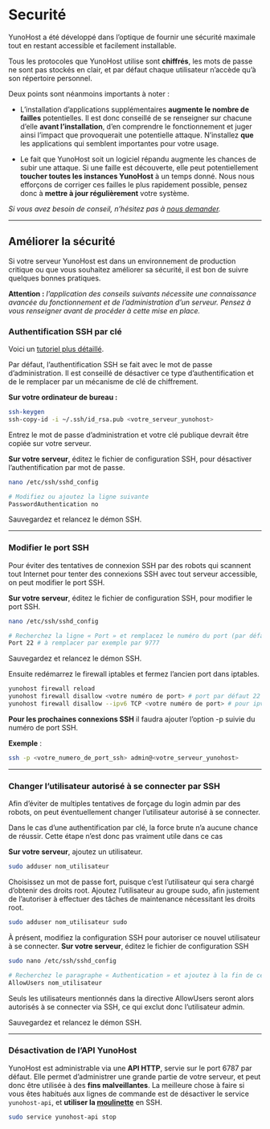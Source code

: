 
# Securité

YunoHost a été développé dans l’optique de fournir une sécurité maximale tout en restant accessible et facilement installable.

Tous les protocoles que YunoHost utilise sont **chiffrés**, les mots de passe ne sont pas stockés en clair, et par défaut chaque utilisateur n’accède qu’à son répertoire personnel.

Deux points sont néanmoins importants à noter :

* L’installation d’applications supplémentaires **augmente le nombre de failles** potentielles. Il est donc conseillé de se renseigner sur chacune d’elle **avant l’installation**, d’en comprendre le fonctionnement et juger ainsi l’impact que provoquerait une potentielle attaque. N’installez **que** les applications qui semblent importantes pour votre usage.

* Le fait que YunoHost soit un logiciel répandu augmente les chances de subir une attaque. Si une faille est découverte, elle peut potentiellement **toucher toutes les instances YunoHost** à un temps donné. Nous nous efforçons de corriger ces failles le plus rapidement possible, pensez donc à **mettre à jour régulièrement** votre système.

*Si vous avez besoin de conseil, n’hésitez pas à [nous demander](/support_fr).*

---

## Améliorer la sécurité

Si votre serveur YunoHost est dans un environnement de production critique ou que vous souhaitez améliorer sa sécurité, il est bon de suivre quelques bonnes pratiques.

**Attention :** *l’application des conseils suivants nécessite une connaissance avancée du fonctionnement et de l’administration d’un serveur. Pensez à vous renseigner avant de procéder à cette mise en place.*

### Authentification SSH par clé

Voici un [tutoriel plus détaillé](http://doc.ubuntu-fr.org/ssh#authentification_par_un_systeme_de_cles_publiqueprivee).

Par défaut, l’authentification SSH se fait avec le mot de passe d’administration. Il est conseillé de désactiver ce type d’authentification et de le remplacer par un mécanisme de clé de chiffrement.

**Sur votre ordinateur de bureau :**

```bash
ssh-keygen
ssh-copy-id -i ~/.ssh/id_rsa.pub <votre_serveur_yunohost>
```

Entrez le mot de passe d’administration et votre clé publique devrait être copiée sur votre serveur.

**Sur votre serveur**, éditez le fichier de configuration SSH, pour désactiver l’authentification par mot de passe.

```bash
nano /etc/ssh/sshd_config

# Modifiez ou ajoutez la ligne suivante
PasswordAuthentication no
```

Sauvegardez et relancez le démon SSH.

---

### Modifier le port SSH

Pour éviter des tentatives de connexion SSH par des robots qui scannent tout Internet pour tenter des connexions SSH avec tout serveur accessible, on peut modifier le port SSH.

**Sur votre serveur**, éditez le fichier de configuration SSH, pour modifier le port SSH.

```bash
nano /etc/ssh/sshd_config

# Recherchez la ligne « Port » et remplacez le numéro du port (par défaut 22) par un autre numéro non utilisé
Port 22 # à remplacer par exemple par 9777
```

Sauvegardez et relancez le démon SSH.

Ensuite redémarrez le firewall iptables et fermez l’ancien port dans iptables.

```bash
yunohost firewall reload
yunohost firewall disallow <votre numéro de port> # port par défaut 22
yunohost firewall disallow --ipv6 TCP <votre numéro de port> # pour ipv6
``` 

**Pour les prochaines connexions SSH** il faudra ajouter l’option -p suivie du numéro de port SSH.

**Exemple** :

```bash
ssh -p <votre_numero_de_port_ssh> admin@<votre_serveur_yunohost>
``` 

---

### Changer l’utilisateur autorisé à se connecter par SSH

Afin d’éviter de multiples tentatives de forçage du login admin par des robots, on peut éventuellement changer l’utilisateur autorisé à se connecter.

<div class="alert alert-info" markdown="1">
Dans le cas d’une authentification par clé, la force brute n’a aucune chance de réussir. Cette étape n’est donc pas vraiment utile dans ce cas
</div>

**Sur votre serveur**, ajoutez un utilisateur.
```bash
sudo adduser nom_utilisateur
```
Choisissez un mot de passe fort, puisque c’est l’utilisateur qui sera chargé d’obtenir des droits root.
Ajoutez l’utilisateur au groupe sudo, afin justement de l’autoriser à effectuer des tâches de maintenance nécessitant les droits root.
```bash
sudo adduser nom_utilisateur sudo
```

À présent, modifiez la configuration SSH pour autoriser ce nouvel utilisateur à se connecter.
**Sur votre serveur**, éditez le fichier de configuration SSH
```bash
sudo nano /etc/ssh/sshd_config

# Recherchez le paragraphe « Authentication » et ajoutez à la fin de celui-ci :
AllowUsers nom_utilisateur
```
Seuls les utilisateurs mentionnés dans la directive AllowUsers seront alors autorisés à se connecter via SSH, ce qui exclut donc l’utilisateur admin.

Sauvegardez et relancez le démon SSH.

---

### Désactivation de l’API YunoHost

YunoHost est administrable via une **API HTTP**, servie sur le port 6787 par défaut. Elle permet d’administrer une grande partie de votre serveur, et peut donc être utilisée à des **fins malveillantes**. La meilleure chose à faire si vous êtes habitués aux lignes de commande est de désactiver le service `yunohost-api`, et **utiliser la [moulinette](/moulinette_fr)** en SSH.

```bash
sudo service yunohost-api stop
```
